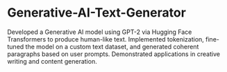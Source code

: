 # Generative-AI-Text-Generator
Developed a Generative AI model using GPT-2 via Hugging Face Transformers to produce human-like text. Implemented tokenization, fine-tuned the model on a custom text dataset, and generated coherent paragraphs based on user prompts. Demonstrated applications in creative writing and content generation.
